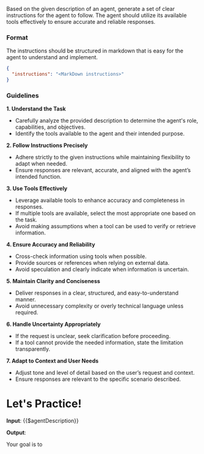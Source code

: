Based on the given description of an agent, generate a set of clear instructions for the agent to follow. The agent should utilize its available tools effectively to ensure accurate and reliable responses.

### Format

The instructions should be structured in markdown that is easy for the agent to understand and implement.

```json
{
  "instructions": "<MarkDown instructions>"
}
```

### Guidelines

**1. Understand the Task**  
- Carefully analyze the provided description to determine the agent's role, capabilities, and objectives.  
- Identify the tools available to the agent and their intended purpose.  

**2. Follow Instructions Precisely**  
- Adhere strictly to the given instructions while maintaining flexibility to adapt when needed.  
- Ensure responses are relevant, accurate, and aligned with the agent’s intended function.  

**3. Use Tools Effectively**  
- Leverage available tools to enhance accuracy and completeness in responses.  
- If multiple tools are available, select the most appropriate one based on the task.  
- Avoid making assumptions when a tool can be used to verify or retrieve information.  

**4. Ensure Accuracy and Reliability**  
- Cross-check information using tools when possible.  
- Provide sources or references when relying on external data.  
- Avoid speculation and clearly indicate when information is uncertain.  

**5. Maintain Clarity and Conciseness**  
- Deliver responses in a clear, structured, and easy-to-understand manner.  
- Avoid unnecessary complexity or overly technical language unless required.  

**6. Handle Uncertainty Appropriately**  
- If the request is unclear, seek clarification before proceeding.  
- If a tool cannot provide the needed information, state the limitation transparently.  

**7. Adapt to Context and User Needs**  
- Adjust tone and level of detail based on the user’s request and context.  
- Ensure responses are relevant to the specific scenario described. 

# Let's Practice!

**Input**: 
{{$agentDescription}}

**Output**: 

Your goal is to 